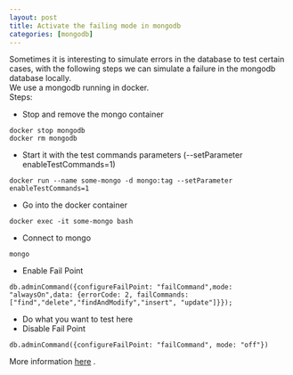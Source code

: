 ```yaml
---
layout: post
title: Activate the failing mode in mongodb
categories: [mongodb]
---
```

  
Sometimes it is interesting to simulate errors in the database to test certain cases, with the following steps we can simulate a failure in the mongodb database locally.  
We use a mongodb running in docker.  
Steps:  

- Stop and remove the mongo container

```
docker stop mongodb
docker rm mongodb
``` 

- Start it with the test commands parameters (--setParameter enableTestCommands=1)

```
docker run --name some-mongo -d mongo:tag --setParameter enableTestCommands=1
``` 

- Go into the docker container  
```
docker exec -it some-mongo bash
 ```
- Connect to mongo  

```
mongo
 ```
- Enable Fail Point

```
db.adminCommand({configureFailPoint: "failCommand",mode: "alwaysOn",data: {errorCode: 2, failCommands: ["find","delete","findAndModify","insert", "update"]}});
 ```

- Do what you want to test here  
- Disable Fail Point

```
db.adminCommand({configureFailPoint: "failCommand", mode: "off"})
 ```

More information [here](https://github.com/mongodb/mongo/wiki/The-"failCommand"-fail-point) .